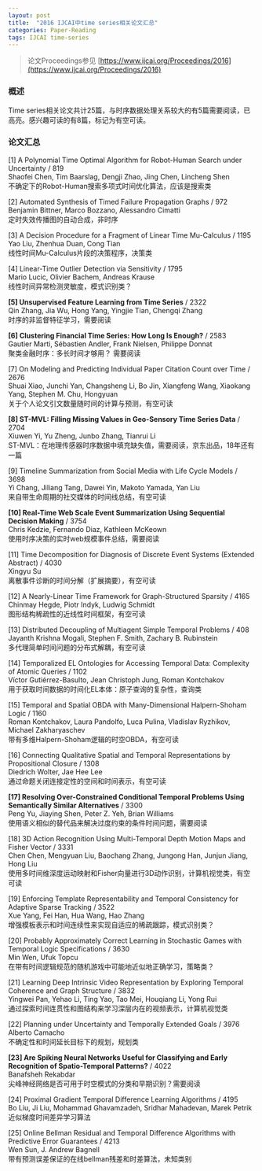 ```yaml
---
layout: post
title:  "2016 IJCAI中time series相关论文汇总"
categories: Paper-Reading
tags: IJCAI time-series
---
```


> 论文Proceedings参见 [https://www.ijcai.org/Proceedings/2016](https://www.ijcai.org/Proceedings/2016)

### 概述
Time series相关论文共计25篇，与时序数据处理关系较大的有5篇需要阅读，已高亮。感兴趣可读的有8篇，标记为有空可读。  

### 论文汇总
[1] A Polynomial Time Optimal Algorithm for Robot-Human Search under Uncertainty / 819  
Shaofei Chen, Tim Baarslag, Dengji Zhao, Jing Chen, Lincheng Shen  
不确定下的Robot-Human搜索多项式时间优化算法，应该是搜索类  

[2] Automated Synthesis of Timed Failure Propagation Graphs / 972  
Benjamin Bittner, Marco Bozzano, Alessandro Cimatti  
定时失效传播图的自动合成，非时序  

<!-- more -->
[3] A Decision Procedure for a Fragment of Linear Time Mu-Calculus / 1195  
Yao Liu, Zhenhua Duan, Cong Tian  
线性时间Mu-Calculus片段的决策程序，决策类  

[4] Linear-Time Outlier Detection via Sensitivity / 1795  
Mario Lucic, Olivier Bachem, Andreas Krause  
线性时间异常检测灵敏度，模式识别类？  

**[5] Unsupervised Feature Learning from Time Series** / 2322  
Qin Zhang, Jia Wu, Hong Yang, Yingjie Tian, Chengqi Zhang  
时序的非监督特征学习，需要阅读  

**[6] Clustering Financial Time Series: How Long Is Enough?** / 2583  
Gautier Marti, Sébastien Andler, Frank Nielsen, Philippe Donnat  
聚类金融时序：多长时间才够用？ 需要阅读  

[7] On Modeling and Predicting Individual Paper Citation Count over Time / 2676  
Shuai Xiao, Junchi Yan, Changsheng Li, Bo Jin, Xiangfeng Wang, Xiaokang Yang, Stephen M. Chu, Hongyuan  
关于个人论文引文数量随时间的计算与预测，有空可读  

**[8] ST-MVL: Filling Missing Values in Geo-Sensory Time Series Data** / 2704  
Xiuwen Yi, Yu Zheng, Junbo Zhang, Tianrui Li  
ST-MVL：在地理传感器时序数据中填充缺失值，需要阅读，京东出品，18年还有一篇  

[9] Timeline Summarization from Social Media with Life Cycle Models / 3698  
Yi Chang, Jiliang Tang, Dawei Yin, Makoto Yamada, Yan Liu  
来自带生命周期的社交媒体的时间线总结，有空可读  

**[10] Real-Time Web Scale Event Summarization Using Sequential Decision Making** / 3754  
Chris Kedzie, Fernando Diaz, Kathleen McKeown  
使用时序决策的实时web规模事件总结，需要阅读  

[11] Time Decomposition for Diagnosis of Discrete Event Systems (Extended Abstract) / 4030  
Xingyu Su  
离散事件诊断的时间分解（扩展摘要），有空可读  

[12] A Nearly-Linear Time Framework for Graph-Structured Sparsity / 4165  
Chinmay Hegde, Piotr Indyk, Ludwig Schmidt  
图形结构稀疏性的近线性时间框架，有空可读  

[13] Distributed Decoupling of Multiagent Simple Temporal Problems / 408  
Jayanth Krishna Mogali, Stephen F. Smith, Zachary B. Rubinstein  
多代理简单时间问题的分布式解耦，有空可读  

[14] Temporalized EL Ontologies for Accessing Temporal Data: Complexity of Atomic Queries / 1102  
Víctor Gutiérrez-Basulto, Jean Christoph Jung, Roman Kontchakov  
用于获取时间数据的时间化EL本体：原子查询的复杂性，查询类   

[15] Temporal and Spatial OBDA with Many-Dimensional Halpern-Shoham Logic / 1160  
Roman Kontchakov, Laura Pandolfo, Luca Pulina, Vladislav Ryzhikov, Michael Zakharyaschev  
带有多维Halpern-Shoham逻辑的时空OBDA，有空可读  

[16] Connecting Qualitative Spatial and Temporal Representations by Propositional Closure / 1308  
Diedrich Wolter, Jae Hee Lee  
通过命题关闭连接定性的空间和时间表示，有空可读  

**[17] Resolving Over-Constrained Conditional Temporal Problems Using Semantically Similar Alternatives** / 3300  
Peng Yu, Jiaying Shen, Peter Z. Yeh, Brian Williams  
使用语义相似的替代品来解决过度约束的条件时间问题，需要阅读  

[18] 3D Action Recognition Using Multi-Temporal Depth Motion Maps and Fisher Vector / 3331  
Chen Chen, Mengyuan Liu, Baochang Zhang, Jungong Han, Junjun Jiang, Hong Liu  
使用多时间维深度运动映射和Fisher向量进行3D动作识别，计算机视觉类，有空可读  

[19] Enforcing Template Representability and Temporal Consistency for Adaptive Sparse Tracking / 3522  
Xue Yang, Fei Han, Hua Wang, Hao Zhang  
增强模板表示和时间连续性来实现自适应的稀疏跟踪，模式识别类？  

[20] Probably Approximately Correct Learning in Stochastic Games with Temporal Logic Specifications / 3630   
Min Wen, Ufuk Topcu  
在带有时间逻辑规范的随机游戏中可能地近似地正确学习，策略类？  

[21] Learning Deep Intrinsic Video Representation by Exploring Temporal Coherence and Graph Structure / 3832  
Yingwei Pan, Yehao Li, Ting Yao, Tao Mei, Houqiang Li, Yong Rui  
通过探索时间连贯性和图结构来学习深层内在的视频表示，计算机视觉类  

[22] Planning under Uncertainty and Temporally Extended Goals / 3976  
Alberto Camacho  
不确定性和时间延长目标下的规划，规划类

**[23] Are Spiking Neural Networks Useful for Classifying and Early Recognition of Spatio-Temporal Patterns?** / 4022  
Banafsheh Rekabdar  
尖峰神经网络是否可用于时空模式的分类和早期识别？需要阅读  

[24] Proximal Gradient Temporal Difference Learning Algorithms / 4195  
Bo Liu, Ji Liu, Mohammad Ghavamzadeh, Sridhar Mahadevan, Marek Petrik  
近似梯度时间差异学习算法  

[25] Online Bellman Residual and Temporal Difference Algorithms with Predictive Error Guarantees / 4213  
Wen Sun, J. Andrew Bagnell  
带有预测误差保证的在线bellman残差和时差算法，未知类别